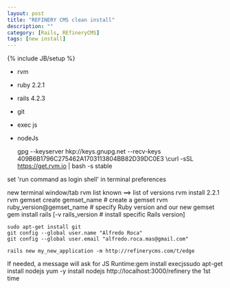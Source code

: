 ```yaml
---
layout: post
title: "REFINERY CMS clean install"
description: ""
category: [Rails, REfineryCMS]
tags: [new install]
---
```

{% include JB/setup %}

- rvm
- ruby 2.2.1
- rails 4.2.3
- git
- exec js
- nodeJs

    gpg --keyserver hkp://keys.gnupg.net --recv-keys 409B6B1796C275462A1703113804BB82D39DC0E3
    \curl -sSL https://get.rvm.io | bash -s stable

set 'run command as login shell' in terminal preferences

new terminal window/tab
    rvm list known ==> list of versions
    rvm install 2.2.1
    rvm gemset create gemset_name    # create a gemset
    rvm ruby_version@gemset_name  # specify Ruby version and our new gemset
    gem install rails [-v rails_version  # install specific Rails version]

    sudo apt-get install git
    git config --global user.name "Alfredo Roca"
    git config --global user.email "alfredo.roca.mas@gmail.com"

    rails new my_new_application -m http://refinerycms.com/t/edge

If needed, a message will ask for JS Runtime:gem install execjssudo apt-get install nodejs
    yum -y install nodejs
http://localhost:3000/refinery the 1st time

